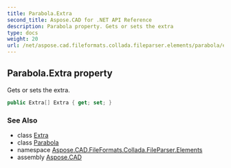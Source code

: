 ```yaml
---
title: Parabola.Extra
second_title: Aspose.CAD for .NET API Reference
description: Parabola property. Gets or sets the extra
type: docs
weight: 20
url: /net/aspose.cad.fileformats.collada.fileparser.elements/parabola/extra/
---
```

## Parabola.Extra property

Gets or sets the extra.

```csharp
public Extra[] Extra { get; set; }
```

### See Also

* class [Extra](../../extra/)
* class [Parabola](../)
* namespace [Aspose.CAD.FileFormats.Collada.FileParser.Elements](../../parabola/)
* assembly [Aspose.CAD](../../../)


